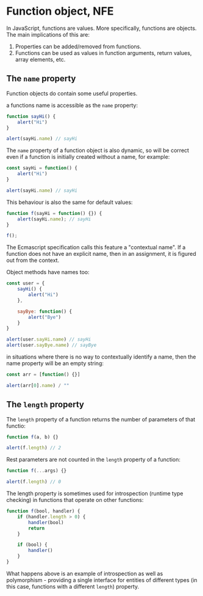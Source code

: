 # Function object, NFE

In JavaScript, functions are values. More specifically, functions are objects. The main implications of this are:

1. Properties can be added/removed from functions.
2. Functions can be used as values in function arguments, return values, array elements, etc.

## The `name` property

Function objects do contain some useful properties.

a functions name is accessible as the `name` property:

```JavaScript
function sayHi() {
	alert("Hi")
}

alert(sayHi.name) // sayHi
```

The `name` property of a function object is also dynamic, so will be correct even if a function is initially created without a name, for example:

```JavaScript
const sayHi = function() {
	alert("Hi")
}

alert(sayHi.name) // sayHi
```

This behaviour is also the same for default values:

```JavaScript
function f(sayHi = function() {}) {
	alert(sayHi.name); // sayHi
}

f();
```

The Ecmascript specification calls this feature a "contextual name". If a function does not have an explicit name, then in an assignment, it is figured out from the context.

Object methods have names too:

```JavaScript
const user = {
	sayHi() {
		alert("Hi")
	},

	sayBye: function() {
		alert("Bye")
	}
}

alert(user.sayHi.name) // sayHi
alert(user.sayBye.name) // sayBye
```

in situations where there is no way to contextually identify a name, then the name property will be an empty string:

```JavaScript
const arr = [function() {}]

alert(arr[0].name) / ""
```

## The `length` property

The `length` property of a function returns the number of parameters of that functio:

```JavaScript
function f(a, b) {}

alert(f.length) // 2
```

Rest parameters are not counted in the `length` property of a function:

```JavaScript
function f(...args) {}

alert(f.length) // 0
```

The length property is sometimes used for introspection (runtime type checking) in functions that operate on other functions:

```JavaScript
function f(bool, handler) {
	if (handler.length > 0) {
		handler(bool)
		return
	}	

	if (bool) {
		handler()
	}
}
```

What happens above is an example of introspection as well as polymorphism - providing a single interface for entities of different types (in this case, functions with a different `length`) property.

